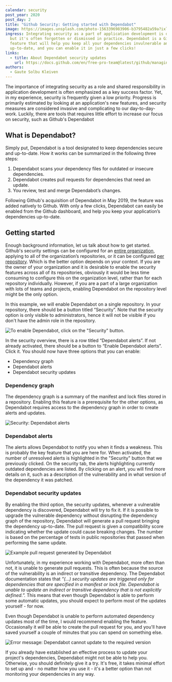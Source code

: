 ```yaml
---
calendar: security
post_year: 2020
post_day: 2
title: "Github Security: Getting started with Dependabot"
image: https://images.unsplash.com/photo-1563396983906-b3795482a59a?ixlib=rb-1.2.1&ixid=eyJhcHBfaWQiOjEyMDd9&auto=format&fit=crop&w=1352&q=80
ingress: Integrating security as a part of application development is desirable,
  but it's often forgotten or dismissed in practice. Dependabot is a Github
  feature that will help you keep all your dependencies invulnerable and
  up-to-date, and you can enable it in just a few clicks!
links:
  - title: About Dependabot security updates
    url: https://docs.github.com/en/free-pro-team@latest/github/managing-security-vulnerabilities/about-dependabot-security-updates#about-dependabot-security-updates
authors:
  - Gaute Solbu Kleiven
---
```

The importance of integrating security as a role and shared responsibility in application development is often emphasized as a key success factor. Yet, in my experience, security is frequently given a low priority. Progress is primarily estimated by looking at an application's new features, and security measures are considered invasive and complicating to our day-to-day-work. Luckily, there are tools that requires little effort to increase our focus on security, such as Github's Dependabot  

## What is Dependabot?

Simply put, Dependabot is a tool designated to keep dependencies secure and up-to-date. How it works can be summarized in the following three steps:

1. Dependabot scans your dependency files for outdated or insecure dependencies.
2. Dependabot creates pull requests for dependencies that need an update.
3. You review, test and merge Dependabot’s changes.

Following Github's acquisition of Dependabot in May 2019, the feature was added natively to Github. With only a few clicks, Dependabot can easily be enabled from the Github dashboard, and help you keep your application’s dependencies up-to-date.

## Getting started

Enough background information, let us talk about how to get started. Github's security settings can be configured for an [entire organization](https://docs.github.com/en/free-pro-team@latest/github/setting-up-and-managing-organizations-and-teams/managing-security-and-analysis-settings-for-your-organization), applying to all of the organization’s repositories, or it can be configured [per repository](https://docs.github.com/en/free-pro-team@latest/github/administering-a-repository/managing-security-and-analysis-settings-for-your-repository). Which is the better option depends on your context. If you are the owner of your organization and it is desirable to enable the security features across all of its repositories, obviously it would be less time consuming to configure this on the organization level, rather than for each repository individually. However, if you are a part of a large organization with lots of teams and projects, enabling Dependabot on the repository level might be the only option.

In this example, we will enable Dependabot on a single repository. In your repository, there should be a button titled “Security”. Note that the security option is only visible to administrators, hence it will not be visible if you don't have the admin role in the repository. 

![To enable Dependabot, click on the "Security" button.](https://preview.bekk.christmas/assets/screenshot-2020-11-21-at-18.06.01.png)

In the security overview, there is a row titled “Dependabot alerts”. If not already activated, there should be a button to “Enable Dependabot alerts”. Click it. You should now have three options that you can enable:

* Dependency graph
* Dependabot alerts
* Dependabot security updates

### Dependency graph

The dependency graph is a summary of the manifest and lock files stored in a repository. Enabling this feature is a prerequisite for the other options, as Dependabot requires access to the dependency graph in order to create alerts and updates.

![Security: Dependabot alerts](https://preview.bekk.christmas/assets/screenshot-2020-11-16-at-19.59.16.png "Unresolved Dependabot alerts are listed in the repository.")

### Dependabot alerts

The alerts allows Dependabot to notify you when it finds a weakness. This is probably the key feature that you are here for. When activated, the number of unresolved alerts is highlighted in the "Security" button that we previously clicked. On the security tab, the alerts highlighting currently outdated dependencies are listed. By clicking on an alert, you will find more details on it, such as a description of the vulnerability and in what version of the dependency it was patched.

### Dependabot security updates

By enabling the third option, the security updates, whenever a vulnerable dependency is discovered, Dependabot will try to fix it. If it is possible to upgrade the vulnerable dependency without disrupting the dependency graph of the repository, Dependabot will generate a pull request bringing the dependency up-to-date. The pull request is given a compatibility score indicating whether the update could cause breaking changes. The number is based on the percentage of tests in public repositories that passed when performing the same update.

![Example pull request generated by Dependabot](https://preview.bekk.christmas/assets/dependabot-pull-request.png "A pull request generated by Dependabot")

Unfortunately, in my experience working with Dependabot, more often than not, it is unable to generate pull requests. This is often because the source of the vulnerability is an indirect or transitive dependency. The Dependabot documentation states that *“(...) security updates are triggered only for dependencies that are specified in a manifest or lock file. Dependabot is unable to update an indirect or transitive dependency that is not explicitly defined.”.* This means that even though Dependabot is able to perform some automatic updates, you should expect to perform most of the updates yourself - for now.

Even though Dependabot is unable to perform automated dependency updates most of the time, I would recommend enabling the feature. Occasionally it *will* be able to create the pull request for you, and you'll have saved yourself a couple of minutes that you can spend on something else.

![Error message: Dependabot cannot update to the required version](https://preview.bekk.christmas/assets/dependabot-pr-error.png "More often than not, Dependabot is unable to generate a pull request")

If you already have established an effective process to update your project's dependencies, Dependabot might not be able to help you. Otherwise, you should definitely give it a try. It's free, it takes minimal effort to set up and - no matter how you use it - it's a better option than not monitoring your dependencies in any way.